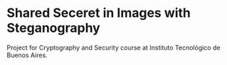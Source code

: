 # Shared Seceret in Images with Steganography

Project for Cryptography and Security course at Instituto Tecnológico de Buenos Aires.
